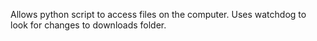 Allows python script to access files on the computer.
Uses watchdog to look for changes to downloads folder.